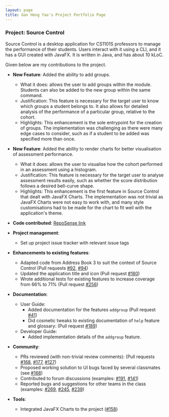 ```yaml
---
layout: page
title: Gan Hong Yao's Project Portfolio Page
---
```


### Project: Source Control

Source Control is a desktop application for CS1101S professors to manage the performance of their students. Users interact with it using a CLI, and it has a GUI created with JavaFX. It is written in Java, and has about 10 kLoC.

Given below are my contributions to the project.

* **New Feature**: Added the ability to add groups.
    * What it does: allows the user to add groups within the module. Students can also be added to the new group within the same command.
    * Justification: This feature is necessary for the target user to know which groups a student belongs to. It also allows for detailed analysis of the performance of a particular group, relative to the cohort.
    * Highlights: This enhancement is the sole entrypoint for the creation of groups. The implementation  was challenging as there were many edge cases to consider, such as if a student to be added was specified more than once.

* **New Feature**: Added the ability to render charts for better visualisation of assessment performance.
  * What it does: allows the user to visualise how the cohort performed in an assessment using a histogram.
  * Justification: This feature is necessary for the target user to analyse assessment results easily, such as whether the score distribution follows a desired bell-curve shape.
  * Highlights: This enhancement is the first feature in Source Control that dealt with JavaFX Charts. The implementation was not trivial as JavaFX Charts were not easy to work with, and many style customisations had to be made for the chart to fit well with the application's theme.

* **Code contributed**: [RepoSense link](https://nus-cs2103-ay2122s1.github.io/tp-dashboard/?search=ganhongyao)

* **Project management**:
    * Set up project issue tracker with relevant issue tags

* **Enhancements to existing features**:
  * Adapted code from Address Book 3 to suit the context of Source Control (Pull requests [\#92](https://github.com/AY2122S1-CS2103T-W08-2/tp/pull/92), [\#94](https://github.com/AY2122S1-CS2103T-W08-2/tp/pull/94)) 
  * Updated the application title and icon (Pull request [\#180](https://github.com/AY2122S1-CS2103T-W08-2/tp/pull/180))
  * Wrote additional tests for existing features to increase coverage from 66% to 71% (Pull request [\#256](https://github.com/AY2122S1-CS2103T-W08-2/tp/pull/256))

* **Documentation**:
    * User Guide:
        * Added documentation for the features `addgroup` (Pull request [\#41](https://github.com/AY2122S1-CS2103T-W08-2/tp/pull/41))
        * Did cosmetic tweaks to existing documentation of `help` feature and glossary: (Pull request [\#189](https://github.com/AY2122S1-CS2103T-W08-2/tp/pull/189))
    * Developer Guide:
        * Added implementation details of the `addgroup` feature.

* **Community**:
    * PRs reviewed (with non-trivial review comments): (Pull requests [\#168](https://github.com/AY2122S1-CS2103T-W08-2/tp/pull/168), [\#177](https://github.com/AY2122S1-CS2103T-W08-2/tp/pull/177), [\#127](https://github.com/AY2122S1-CS2103T-W08-2/tp/pull/127))
    * Proposed working solution to UI bugs faced by several classmates (see [\#168](https://github.com/nus-cs2103-AY2122S1/forum/issues/168))
    * Contributed to forum discussions (examples: [\#191](https://github.com/nus-cs2103-AY2122S1/forum/issues/191), [\#141](https://github.com/nus-cs2103-AY2122S1/forum/issues/141))
    * Reported bugs and suggestions for other teams in the class (examples: [\#269](https://github.com/AY2122S1-CS2103T-F13-3/tp/issues/269), [#245](https://github.com/AY2122S1-CS2103T-F13-3/tp/issues/245), [\#239](https://github.com/AY2122S1-CS2103T-F13-3/tp/issues/239))

* **Tools**:
    * Integrated JavaFX Charts to the project ([\#158](https://github.com/AY2122S1-CS2103T-W08-2/tp/pull/158))


